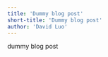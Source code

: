 ```yaml
---
title: 'Dummy blog post'
short-title: 'Dummy blog post'
author: 'David Luo'
---
```


dummy blog post
